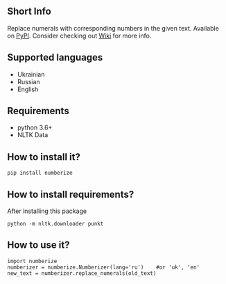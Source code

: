 ## Short Info
Replace numerals with corresponding numbers in the given text.
Available on [PyPI](https://pypi.org/project/numberize/).
Consider checking out [Wiki](https://github.com/DanATW/numberize/wiki) for more info.
## Supported languages
* Ukrainian
* Russian
* English
## Requirements
* python 3.6+
* NLTK Data

## How to install it?
```pip install numberize```

## How to install requirements?
After installing this package

```python -m nltk.downloader punkt```

## How to use it?
```
import numberize
numberizer = numberize.Numberizer(lang='ru')    #or 'uk', 'en'
new_text = numberizer.replace_numerals(old_text)
   ```
